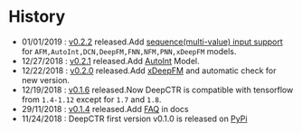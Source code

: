 # History
- 01/01/2019 : [v0.2.2](https://github.com/shenweichen/DeepCTR/releases/tag/v0.2.2) released.Add [sequence(multi-value) input support](./Examples.html#multi-value-input-movielens) for `AFM,AutoInt,DCN,DeepFM,FNN,NFM,PNN,xDeepFM` models.
- 12/27/2018 : [v0.2.1](https://github.com/shenweichen/DeepCTR/releases/tag/v0.2.1) released.Add [AutoInt](./Features.html#autoint-automatic-feature-interactiont) Model.
- 12/22/2018 : [v0.2.0](https://github.com/shenweichen/DeepCTR/releases/tag/v0.2.0) released.Add [xDeepFM](./Features.html#xdeepfm) and automatic check for new version.
- 12/19/2018 : [v0.1.6](https://github.com/shenweichen/DeepCTR/releases/tag/v0.1.6) released.Now DeepCTR is compatible with tensorflow from `1.4-1.12` except for `1.7` and `1.8`. 
- 29/11/2018 : [v0.1.4](https://github.com/shenweichen/DeepCTR/releases/tag/v0.1.4) released.Add [FAQ](./FAQ.html) in docs
- 11/24/2018 : DeepCTR first version v0.1.0  is released on [PyPi](https://pypi.org/project/deepctr/)